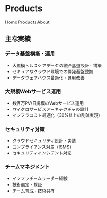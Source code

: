 # Products

<link rel="stylesheet" href="/assets/css/style.css">

<div class="nav-menu">
  <a href="/">Home</a>
  <a href="/products">Products</a>
  <a href="/about">About</a>
</div>

<div class="section">
  <h2>主な実績</h2>

  <div class="card">
    <h3>データ基盤構築・運用</h3>
    <ul>
      <li>大規模ヘルスケアデータの統合基盤設計・構築</li>
      <li>セキュアなクラウド環境での開発基盤整備</li>
      <li>データウェアハウス最適化・運用改善</li>
    </ul>
  </div>

  <div class="card">
    <h3>大規模Webサービス運用</h3>
    <ul>
      <li>数百万PV/日規模のWebサービス運用</li>
      <li>マイクロサービスアーキテクチャの設計</li>
      <li>インフラコスト最適化（30%以上の削減実現）</li>
    </ul>
  </div>

  <div class="card">
    <h3>セキュリティ対策</h3>
    <ul>
      <li>クラウドセキュリティ設計・実装</li>
      <li>コンプライアンス対応（ISMS）</li>
      <li>セキュリティインシデント対応</li>
    </ul>
  </div>

  <div class="card">
    <h3>チームマネジメント</h3>
    <ul>
      <li>インフラチームリーダー経験</li>
      <li>技術選定・検証</li>
      <li>チーム育成・技術共有</li>
    </ul>
  </div>
</div> 